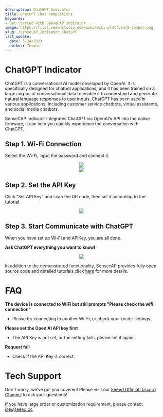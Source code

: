 ```yaml
---
description: ChatGPT Indicator
title: ChatGPT Chat Completions
keywords:
- Get Started with SenseCAP Indicator
image: https://files.seeedstudio.com/wiki/wiki-platform/S-tempor.png
slug: /SenseCAP_Indicator_ChatGPT
last_update:
  date: 5/24/2023
  author: Thomas
---
```

  # **ChatGPT Indicator**

ChatGPT is a conversational AI model developed by OpenAI. It is specifically designed for chatbot applications, and it has been trained on a large corpus of conversational data to enable it to understand and generate natural language responses to user inputs. ChatGPT has been used in various applications, including customer service chatbots, virtual assistants, and social media chatbots.


SenseCAP Indicator integrates ChatGPT via OpenAI's API
into the native firmware, it can help you quickly experience the conversation with ChatGPT.


## Step 1. Wi-Fi Connection

Select the Wi-Fi, input the password and connect it.


<div align="center"><img width={480} src="https://files.seeedstudio.com/wiki/SenseCAP/SenseCAP_Indicator/SenseCAP_Indicator_9.png"/></div>


<div align="center"><img width={400} src="https://files.seeedstudio.com/wiki/SenseCAP/SenseCAP_Indicator/SenseCAP_Indicator_10.png"/></div>


## Step 2. Set the API Key

Click "Set API Key" and scan the QR code, then set it according to the [tutorial](/SenseCAP_Indicator_How_to_Set_the_API_Key).

<div align="center"><img width={480} src="https://files.seeedstudio.com/wiki/SenseCAP/SenseCAP_Indicator/apikey.png"/></div>


 
    
## Step 3. Start Communicate with ChatGPT

When you have set up Wi-Fi and APIKey, you are all done.

**Ask ChatGPT everything you want to know!**

<div align="center"><img width={800} src="https://files.seeedstudio.com/wiki/SenseCAP/SenseCAP_Indicator/gpt.jpg"/></div>



In addition to the demonstrated functionality, SensecAP provides fully open source code and detailed tutorials,click [here](https://wiki.seeedstudio.com/Sensor/SenseCAP/SenseCAP_Indicator/Application) for more details.



# **FAQ**

**The device is connected to WIFi but still prompts "Please check the wifi connection"**

- Please try connecting to another Wi-Fi, or check your router settings.
  

**Please set the Open AI API key first**
    
- The API Key is not set, or the setting fails, please set it again.
  

**Request fail**
    
- Check if the API Key is correct. 

    
# **Tech Support**

Don't worry, we've got you covered! Please visit our [Seeed Official Discord Channel](https://discord.gg/cPpeuQMM) to ask your questions! 

If you have large order or customization requirement, please contact iot@seeed.cc